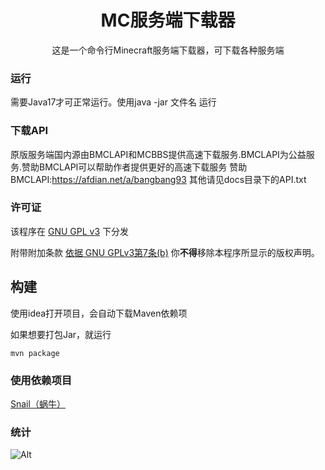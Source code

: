 <h1 align="center">MC服务端下载器</h1>
<p align="center">
这是一个命令行Minecraft服务端下载器，可下载各种服务端
</p>

### 运行
需要Java17才可正常运行。使用java -jar 文件名 运行

### 下载API
原版服务端国内源由BMCLAPI和MCBBS提供高速下载服务.BMCLAPI为公益服务.赞助BMCLAPI可以帮助作者提供更好的高速下载服务
赞助BMCLAPI:https://afdian.net/a/bangbang93
其他请见docs目录下的API.txt

### 许可证
该程序在 [GNU GPL v3](https://www.gnu.org/licenses/gpl-3.0.html) 下分发

附带附加条款
[依据 GNU GPLv3第7条(b)](https://github.com/7777a2333/MCServerDownloadEr/blob/master/LICENSE#L368-L370)
你**不得**移除本程序所显示的版权声明。
## 构建
使用idea打开项目，会自动下载Maven依赖项

如果想要打包Jar，就运行
```shell
mvn package
```
### 使用依赖项目
[Snail（蜗牛）](https://github.com/acgist/snail)
### 统计
![Alt](https://repobeats.axiom.co/api/embed/5a2041fa80008940c3baaa6ed145af14348cf9df.svg "Repobeats analytics image")
